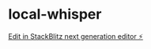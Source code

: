 # local-whisper

[Edit in StackBlitz next generation editor ⚡️](https://stackblitz.com/~/github.com/mtpd-mt48/local-whisper)